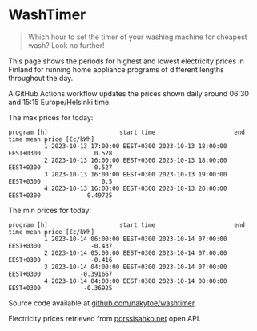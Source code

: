 
# WashTimer

> Which hour to set the timer of your washing machine for cheapest wash? Look no further!

This page shows the periods for highest and lowest electricity prices in Finland 
for running home appliance programs of different lengths throughout the day. 

A GitHub Actions workflow updates the prices shown daily around 06:30 and 15:15 Europe/Helsinki time.

The max prices for today:

	program [h]                    start time                      end time mean price [€c/kWh]
	          1 2023-10-13 17:00:00 EEST+0300 2023-10-13 18:00:00 EEST+0300               0.528
	          2 2023-10-13 16:00:00 EEST+0300 2023-10-13 18:00:00 EEST+0300               0.527
	          3 2023-10-13 16:00:00 EEST+0300 2023-10-13 19:00:00 EEST+0300                 0.5
	          4 2023-10-13 16:00:00 EEST+0300 2023-10-13 20:00:00 EEST+0300             0.49725

The min prices for today:

	program [h]                    start time                      end time mean price [€c/kWh]
	          1 2023-10-14 06:00:00 EEST+0300 2023-10-14 07:00:00 EEST+0300              -0.437
	          2 2023-10-14 05:00:00 EEST+0300 2023-10-14 07:00:00 EEST+0300              -0.416
	          3 2023-10-14 04:00:00 EEST+0300 2023-10-14 07:00:00 EEST+0300           -0.391667
	          4 2023-10-14 04:00:00 EEST+0300 2023-10-14 08:00:00 EEST+0300            -0.36925


Source code available at [github.com/nakytoe/washtimer](https://github.com/nakytoe/washtimer).

Electricity prices retrieved from [porssisahko.net](https://porssisahko.net/api) open API.
